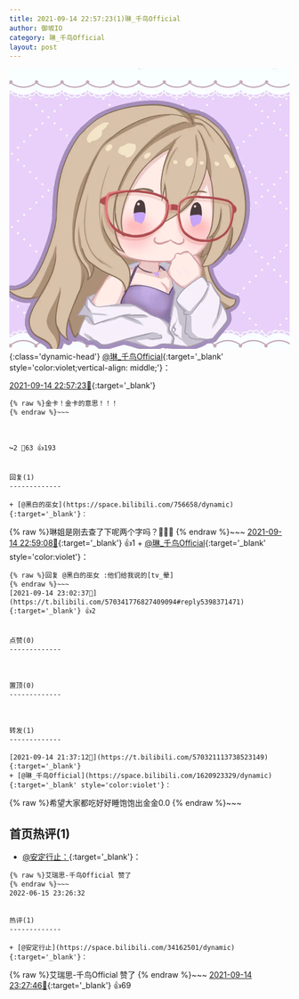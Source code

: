 ```yaml
---
title: 2021-09-14 22:57:23(1)琳_千鸟Official
author: 御坂IO
category: 琳_千鸟Official
layout: post
---
```


![img](/images/c0a88f85ebd0d056f37b114e0748e69556c8b488.jpg){:class='dynamic-head'}
[@琳_千鸟Official](https://space.bilibili.com/1620923329/dynamic){:target='_blank' style='color:violet;vertical-align: middle;'}：

[2021-09-14 22:57:23🔗](https://t.bilibili.com/570341776827409094){:target='_blank'}

~~~
{% raw %}金卡！金卡的意思！！！
{% endraw %}~~~



↪️2 💬63 👍193


回复(1)
-------------

+ [@黑白的巫女](https://space.bilibili.com/756658/dynamic){:target='_blank'}：
~~~
{% raw %}琳姐是刚去查了下呢两个字吗？🤭🤭🤭
{% endraw %}~~~
[2021-09-14 22:59:08🔗](https://t.bilibili.com/570341776827409094#reply5398342202){:target='_blank'} 👍1
    + [@琳_千鸟Official](https://space.bilibili.com/1620923329/dynamic){:target='_blank' style='color:violet'}：
~~~
{% raw %}回复 @黑白的巫女 :他们给我说的[tv_晕]
{% endraw %}~~~
[2021-09-14 23:02:37🔗](https://t.bilibili.com/570341776827409094#reply5398371471){:target='_blank'} 👍2


点赞(0)
-------------



置顶(0)
-------------



转发(1)
-------------

[2021-09-14 21:37:12🔗](https://t.bilibili.com/570321113738523149){:target='_blank'}
+ [@琳_千鸟Official](https://space.bilibili.com/1620923329/dynamic){:target='_blank' style='color:violet'}：
~~~
{% raw %}希望大家都吃好好睡饱饱出金金0.0
{% endraw %}~~~






首页热评(1)
-------------

+ [@安定行止：](https://space.bilibili.com/34162501/dynamic){:target='_blank'}：
~~~
{% raw %}艾瑞思-千鸟Official 赞了
{% endraw %}~~~
2022-06-15 23:26:32


热评(1)
-------------

+ [@安定行止](https://space.bilibili.com/34162501/dynamic){:target='_blank'}：
~~~
{% raw %}艾瑞思-千鸟Official 赞了
{% endraw %}~~~
[2021-09-14 23:27:46🔗](https://t.bilibili.com/570341776827409094#reply5398542887){:target='_blank'} 👍69


